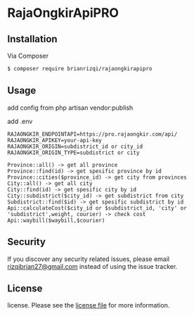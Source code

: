 # RajaOngkirApiPRO

## Installation

Via Composer

``` bash
$ composer require brianrizqi/rajaongkirapipro
```

## Usage

add config from php artisan vendor:publish

add .env
```
RAJAONGKIR_ENDPOINTAPI=https://pro.rajaongkir.com/api/
RAJAONGKIR_APIKEY=your-api-key
RAJAONGKIR_ORIGIN=subdistrict_id or city_id
RAJAONGKIR_ORIGIN_TYPE=subdistrict or city 
```

```
Province::all() -> get all province
Province::find(id) -> get spesific province by id
Province::cities($province_id) -> get city from provinces
City::all() -> get all city
City::find(id) -> get spesific city by id
City::subdistrict($city_id) -> get subdistrict from city
Subdistrict::find($id) -> get spesific subdistrict by id
Api::calculateCost($city_id or $subdistrict_id, 'city' or 'subdistrict',weight, courier) -> check cost
Api::waybill($waybill,$courier)
```

## Security

If you discover any security related issues, please email rizqibrian27@gmail.com instead of using the issue tracker.

## License

license. Please see the [license file](license.md) for more information.
